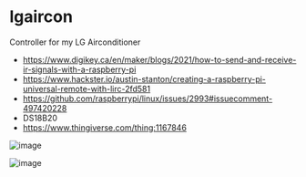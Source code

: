# lgaircon
Controller for my LG Airconditioner 

- https://www.digikey.ca/en/maker/blogs/2021/how-to-send-and-receive-ir-signals-with-a-raspberry-pi
- https://www.hackster.io/austin-stanton/creating-a-raspberry-pi-universal-remote-with-lirc-2fd581
- https://github.com/raspberrypi/linux/issues/2993#issuecomment-497420228
- DS18B20
- https://www.thingiverse.com/thing:1167846

![image](https://user-images.githubusercontent.com/10094264/185021054-7c6f1233-6354-495f-b7ab-71a685ac02b3.png)

![image](https://user-images.githubusercontent.com/10094264/185021070-ef051797-883d-46cf-aa32-1226e76bc987.png)
